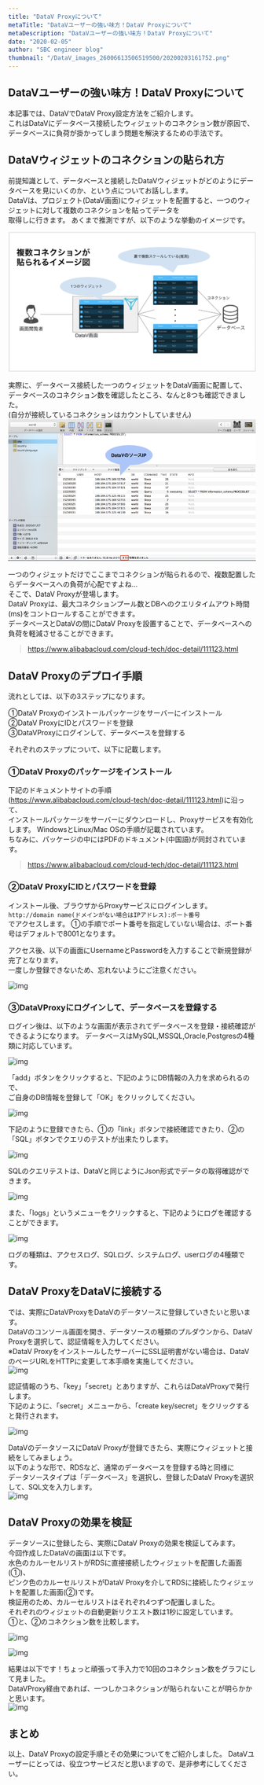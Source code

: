 ```yaml
---
title: "DataV Proxyについて"
metaTitle: "DataVユーザーの強い味方！DataV Proxyについて"
metaDescription: "DataVユーザーの強い味方！DataV Proxyについて"
date: "2020-02-05"
author: "SBC engineer blog"
thumbnail: "/DataV_images_26006613506519500/20200203161752.png"
---
```


## DataVユーザーの強い味方！DataV Proxyについて

本記事では、DataVでDataV Proxy設定方法をご紹介します。    
これはDataVにデータベース接続したウィジェットのコネクション数が原因で、データベースに負荷が掛かってしまう問題を解決するための手法です。    


## DataVウィジェットのコネクションの貼られ方
前提知識として、データベースと接続したDataVウィジェットがどのようにデータベースを見にいくのか、という点についてお話しします。     
DataVは、プロジェクト(DataV画面)にウィジェットを配置すると、一つのウィジェットに対して複数のコネクションを貼ってデータを     
取得しに行きます。
あくまで推測ですが、以下のような挙動のイメージです。

![img](https://raw.githubusercontent.com/sbopsv/cloud-tech/master/content/usecase-datav/DataV_images_26006613506519500/20200203161752.png "img")

実際に、データベース接続した一つのウィジェットをDataV画面に配置して、     
データベースのコネクション数を確認したところ、なんと8つも確認できました。     
(自分が接続しているコネクションはカウントしていません)
![img](https://raw.githubusercontent.com/sbopsv/cloud-tech/master/content/usecase-datav/DataV_images_26006613506519500/20200203164120.png "img")


一つのウィジェットだけでここまでコネクションが貼られるので、複数配置したらデータベースへの負荷が心配ですよね…     
そこで、DataV Proxyが登場します。     
DataV Proxyは、最大コネクションプール数とDBへのクエリタイムアウト時間(ms)をコントロールすることができます。     
データベースとDataVの間にDataV Proxyを設置することで、データベースへの負荷を軽減させることができます。     

> https://www.alibabacloud.com/cloud-tech/doc-detail/111123.html

     

## DataV Proxyのデプロイ手順
流れとしては、以下の3ステップになります。

①DataV Proxyのインストールパッケージをサーバーにインストール     
②DataV ProxyにIDとパスワードを登録     
③DataVProxyにログインして、データベースを登録する     

それぞれのステップについて、以下に記載します。
     
     




### ①DataV Proxyのパッケージをインストール     
下記のドキュメントサイトの手順     
(https://www.alibabacloud.com/cloud-tech/doc-detail/111123.html)に沿って、     
インストールパッケージをサーバーにダウンロードし、Proxyサービスを有効化します。     WindowsとLinux/Mac OSの手順が記載されています。     
ちなみに、パッケージの中にはPDFのドキュメント(中国語)が同封されています。     

> https://www.alibabacloud.com/cloud-tech/doc-detail/111123.html

### ②DataV ProxyにIDとパスワードを登録     
インストール後、ブラウザからProxyサービスにログインします。     
```http://domain name(ドメインがない場合はIPアドレス):ポート番号```     
でアクセスします。     ①の手順でポート番号を指定していない場合は、ポート番号はデフォルトで8001となります。
     
アクセス後、以下の画面にUsernameとPasswordを入力することで新規登録が完了となります。     
一度しか登録できないため、忘れないようにご注意ください。     
     
![img](https://raw.githubusercontent.com/sbopsv/cloud-tech/master/content/usecase-datav/DataV_images_26006613506519500/20200203163716.png "img")
     
### ③DataVProxyにログインして、データベースを登録する     
ログイン後は、以下のような画面が表示されてデータベースを登録・接続確認ができるようになります。     データベースはMySQL,MSSQL,Oracle,Postgresの4種類に対応しています。
     
![img](https://raw.githubusercontent.com/sbopsv/cloud-tech/master/content/usecase-datav/DataV_images_26006613506519500/20200203163859.png "img")
     
「add」ボタンをクリックすると、下記のようにDB情報の入力を求められるので、     
ご自身のDB情報を登録して「OK」をクリックしてください。      
     
![img](https://raw.githubusercontent.com/sbopsv/cloud-tech/master/content/usecase-datav/DataV_images_26006613506519500/20200203163905.png "img")
     
下記のように登録できたら、①の「link」ボタンで接続確認できたり、②の「SQL」ボタンでクエリのテストが出来たりします。     
     
![img](https://raw.githubusercontent.com/sbopsv/cloud-tech/master/content/usecase-datav/DataV_images_26006613506519500/20200203163920.png "img")
     
SQLのクエリテストは、DataVと同じようにJson形式でデータの取得確認ができます。     
     
![img](https://raw.githubusercontent.com/sbopsv/cloud-tech/master/content/usecase-datav/DataV_images_26006613506519500/20200203163924.png "img")
     


また、「logs」というメニューをクリックすると、下記のようにログを確認することができます。     

![img](https://raw.githubusercontent.com/sbopsv/cloud-tech/master/content/usecase-datav/DataV_images_26006613506519500/20200203163945.png "img")     

ログの種類は、アクセスログ、SQLログ、システムログ、userログの4種類です。     
     
## DataV ProxyをDataVに接続する
では、実際にDataVProxyをDataVのデータソースに登録していきたいと思います。     
DataVのコンソール画面を開き、データソースの種類のプルダウンから、DataV Proxyを選択して、認証情報を入力してください。     
※DataV ProxyをインストールしたサーバーにSSL証明書がない場合は、DataVのページURLをHTTPに変更して本手順を実施してください。     
![img](https://raw.githubusercontent.com/sbopsv/cloud-tech/master/content/usecase-datav/DataV_images_26006613506519500/20200203163949.png "img")

     

認証情報のうち、「key」「secret」とありますが、これらはDataVProxyで発行します。     
下記のように、「secret」メニューから、「create key/secret」をクリックすると発行されます。     

![img](https://raw.githubusercontent.com/sbopsv/cloud-tech/master/content/usecase-datav/DataV_images_26006613506519500/20200203163954.png "img")
     

DataVのデータソースにDataV Proxyが登録できたら、実際にウィジェットと接続をしてみましょう。     
以下のような形で、RDSなど、通常のデータベースを登録する時と同様に     
データソースタイプは「データベース」を選択し、登録したDataV Proxyを選択して、SQL文を入力します。     
![img](https://raw.githubusercontent.com/sbopsv/cloud-tech/master/content/usecase-datav/DataV_images_26006613506519500/20200203164001.png "img")

     
## DataV Proxyの効果を検証
データソースに登録したら、実際にDataV Proxyの効果を検証してみます。        
今回作成したDataVの画面は以下です。     
水色のカルーセルリストがRDSに直接接続したウィジェットを配置した画面(①)、     
ピンク色のカルーセルリストがDataV Proxyを介してRDSに接続したウィジェットを配置した画面(②)です。     
検証用のため、カルーセルリストはそれぞれ4つずつ配置しました。     
それぞれのウィジェットの自動更新リクエスト数は1秒に設定しています。     
①と、②のコネクション数を比較します。     
     
![img](https://raw.githubusercontent.com/sbopsv/cloud-tech/master/content/usecase-datav/DataV_images_26006613506519500/20200203164008.png "img")
     
![img](https://raw.githubusercontent.com/sbopsv/cloud-tech/master/content/usecase-datav/DataV_images_26006613506519500/20200203164013.png "img")
     
結果は以下です！ちょっと頑張って手入力で10回のコネクション数をグラフにして見ました。     
DataVProxy経由であれば、一つしかコネクションが貼られないことが明らかかと思います。     
![img](https://raw.githubusercontent.com/sbopsv/cloud-tech/master/content/usecase-datav/DataV_images_26006613506519500/20200203164023.png "img")     
     
     
     
## まとめ
以上、DataV Proxyの設定手順とその効果についてをご紹介しました。
DataVユーザーにとっては、役立つサービスだと思いますので、是非参考にしてください。